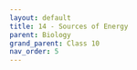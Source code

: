 ```yaml
---
layout: default
title: 14 - Sources of Energy
parent: Biology
grand_parent: Class 10
nav_order: 5
---
```

